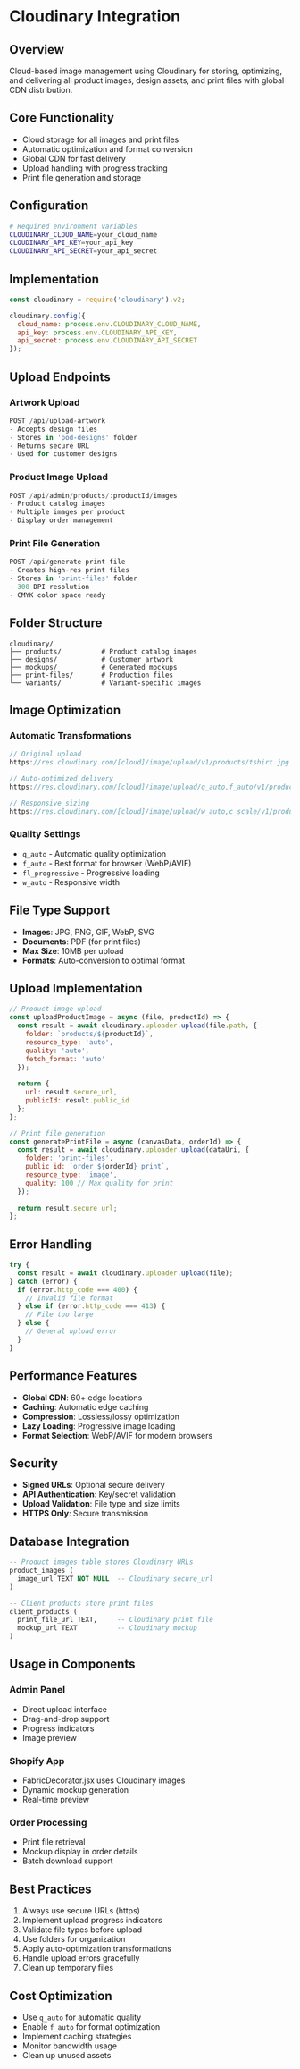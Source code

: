 # Cloudinary Integration

## Overview
Cloud-based image management using Cloudinary for storing, optimizing, and delivering all product images, design assets, and print files with global CDN distribution.

## Core Functionality
- Cloud storage for all images and print files
- Automatic optimization and format conversion
- Global CDN for fast delivery
- Upload handling with progress tracking
- Print file generation and storage

## Configuration
```bash
# Required environment variables
CLOUDINARY_CLOUD_NAME=your_cloud_name
CLOUDINARY_API_KEY=your_api_key  
CLOUDINARY_API_SECRET=your_api_secret
```

## Implementation
```javascript
const cloudinary = require('cloudinary').v2;

cloudinary.config({
  cloud_name: process.env.CLOUDINARY_CLOUD_NAME,
  api_key: process.env.CLOUDINARY_API_KEY,
  api_secret: process.env.CLOUDINARY_API_SECRET
});
```

## Upload Endpoints

### Artwork Upload
```javascript
POST /api/upload-artwork
- Accepts design files
- Stores in 'pod-designs' folder
- Returns secure URL
- Used for customer designs
```

### Product Image Upload
```javascript
POST /api/admin/products/:productId/images
- Product catalog images
- Multiple images per product
- Display order management
```

### Print File Generation
```javascript
POST /api/generate-print-file
- Creates high-res print files
- Stores in 'print-files' folder
- 300 DPI resolution
- CMYK color space ready
```

## Folder Structure
```
cloudinary/
├── products/          # Product catalog images
├── designs/           # Customer artwork
├── mockups/           # Generated mockups
├── print-files/       # Production files
└── variants/          # Variant-specific images
```

## Image Optimization

### Automatic Transformations
```javascript
// Original upload
https://res.cloudinary.com/[cloud]/image/upload/v1/products/tshirt.jpg

// Auto-optimized delivery
https://res.cloudinary.com/[cloud]/image/upload/q_auto,f_auto/v1/products/tshirt.jpg

// Responsive sizing
https://res.cloudinary.com/[cloud]/image/upload/w_auto,c_scale/v1/products/tshirt.jpg
```

### Quality Settings
- `q_auto` - Automatic quality optimization
- `f_auto` - Best format for browser (WebP/AVIF)
- `fl_progressive` - Progressive loading
- `w_auto` - Responsive width

## File Type Support
- **Images**: JPG, PNG, GIF, WebP, SVG
- **Documents**: PDF (for print files)
- **Max Size**: 10MB per upload
- **Formats**: Auto-conversion to optimal format

## Upload Implementation
```javascript
// Product image upload
const uploadProductImage = async (file, productId) => {
  const result = await cloudinary.uploader.upload(file.path, {
    folder: `products/${productId}`,
    resource_type: 'auto',
    quality: 'auto',
    fetch_format: 'auto'
  });
  
  return {
    url: result.secure_url,
    publicId: result.public_id
  };
};

// Print file generation
const generatePrintFile = async (canvasData, orderId) => {
  const result = await cloudinary.uploader.upload(dataUri, {
    folder: 'print-files',
    public_id: `order_${orderId}_print`,
    resource_type: 'image',
    quality: 100 // Max quality for print
  });
  
  return result.secure_url;
};
```

## Error Handling
```javascript
try {
  const result = await cloudinary.uploader.upload(file);
} catch (error) {
  if (error.http_code === 400) {
    // Invalid file format
  } else if (error.http_code === 413) {
    // File too large
  } else {
    // General upload error
  }
}
```

## Performance Features
- **Global CDN**: 60+ edge locations
- **Caching**: Automatic edge caching
- **Compression**: Lossless/lossy optimization
- **Lazy Loading**: Progressive image loading
- **Format Selection**: WebP/AVIF for modern browsers

## Security
- **Signed URLs**: Optional secure delivery
- **API Authentication**: Key/secret validation
- **Upload Validation**: File type and size limits
- **HTTPS Only**: Secure transmission

## Database Integration
```sql
-- Product images table stores Cloudinary URLs
product_images (
  image_url TEXT NOT NULL  -- Cloudinary secure_url
)

-- Client products store print files
client_products (
  print_file_url TEXT,     -- Cloudinary print file
  mockup_url TEXT          -- Cloudinary mockup
)
```

## Usage in Components

### Admin Panel
- Direct upload interface
- Drag-and-drop support
- Progress indicators
- Image preview

### Shopify App  
- FabricDecorator.jsx uses Cloudinary images
- Dynamic mockup generation
- Real-time preview

### Order Processing
- Print file retrieval
- Mockup display in order details
- Batch download support

## Best Practices
1. Always use secure URLs (https)
2. Implement upload progress indicators
3. Validate file types before upload
4. Use folders for organization
5. Apply auto-optimization transformations
6. Handle upload errors gracefully
7. Clean up temporary files

## Cost Optimization
- Use `q_auto` for automatic quality
- Enable `f_auto` for format optimization  
- Implement caching strategies
- Monitor bandwidth usage
- Clean up unused assets